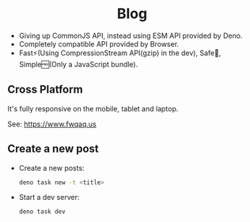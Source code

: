<h1 style="text-align:center"> Blog </h1>

* Giving up CommonJS API, instead using ESM API provided by Deno.
* Completely compatible API provided by Browser.
* Fast⚡️(Using CompressionStream API(gzip) in the dev), Safe🔐, Simple🆓(Only a JavaScript bundle).

## Cross Platform

It's fully responsive on the mobile, tablet and laptop.

See: <https://www.fwqaq.us>

## Create a new post

* Create a new posts:

   ```bash
   deno task new -t <title>
   ```

* Start a dev server:

   ```bash
   deno task dev
   ```
